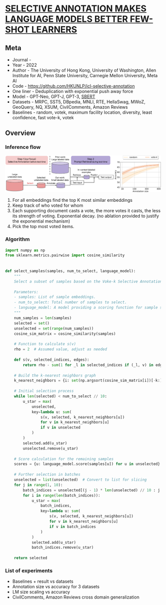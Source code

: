 # [SELECTIVE ANNOTATION MAKES LANGUAGE MODELS BETTER FEW-SHOT LEARNERS](https://arxiv.org/pdf/2209.01975.pdf)

## Meta

* Journal -
* Year - 2022
* Author - The University of Hong Kong, University of Washington, Allen Institute for AI, Penn State University, Carnegie Mellon University, Meta AI
* Code - https://github.com/HKUNLP/icl-selective-annotation
* One liner - Deduplication with exponential push away force
* Model - GPT-Neo, GPT-J, GPT-3, [SBERT](https://aclanthology.org/D19-1410.pdf)
* Datasets - MRPC, SST5, DBpedia, MNLI, RTE, HellaSwag, MWoZ, GeoQuery, NQ, XSUM, CivilComments, Amazon Reviews
* Baselines - random, votek, maximum facility location, diversity, least confidence, fast vote-k, votek

## Overview

### Inference flow

![flow](flow.png)

1. For all embeddings find the top K most similar embeddings
2. Keep track of who voted for whom
3. Each supporting document casts a vote, the more votes it casts, the less its strength of voting. Exponential decay. (no ablation provided to justify the exponential mechanism)
4. Pick the top most voted items.

### Algorithm

```python
import numpy as np
from sklearn.metrics.pairwise import cosine_similarity


def select_samples(samples, num_to_select, language_model):
    """
    Select a subset of samples based on the Voke-k Selective Annotation algorithm.

    Parameters:
    - samples: List of sample embeddings.
    - num_to_select: Total number of samples to select.
    - language_model: A model providing a scoring function for sample selection.
    """
    num_samples = len(samples)
    selected = set()
    unselected = set(range(num_samples))
    cosine_sim_matrix = cosine_similarity(samples)
    
    # Function to calculate s(v)
    rho = 2  # Assumed value, adjust as needed

    def s(v, selected_indices, edges):
        return rho - sum(1 for _l in selected_indices if (_l, v) in edges)

    # Build the k-nearest neighbors graph
    k_nearest_neighbors = {i: set(np.argsort(cosine_sim_matrix[i])[-k:]) for i in range(num_samples)}

    # Initial selection process
    while len(selected) < num_to_select // 10:
        u_star = max(
            unselected, 
            key=lambda u: sum(
                s(v, selected, k_nearest_neighbors[u]) 
                for v in k_nearest_neighbors[u] 
                if v in unselected
            )
        )
        selected.add(u_star)
        unselected.remove(u_star)

    # Score calculation for the remaining samples
    scores = {u: language_model.score(samples[u]) for u in unselected}  # Placeholder for actual LM scoring function

    # Further selection in batches
    unselected = list(unselected)  # Convert to list for slicing
    for j in range(1, 10):
        batch_indices = unselected[(j - 1) * len(unselected) // 10 : j * len(unselected) // 10]
        for i in range(len(batch_indices)):
            u_star = max(
                batch_indices, 
                key=lambda u: sum(
                    s(v, selected, k_nearest_neighbors[u]) 
                    for v in k_nearest_neighbors[u] 
                    if v in batch_indices
                )
            )
            selected.add(u_star)
            batch_indices.remove(u_star)

    return selected
```

### List of experiments

* Baselines + result vs datasets
* Annotation size vs accuracy for 3 datasets
* LM size scaling vs accuracy
* CivilComments, Amazon Reviews cross domain generalization
